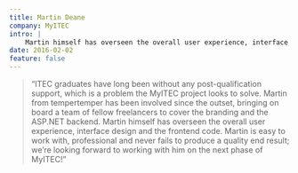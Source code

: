 ```yaml
---
title: Martin Deane
company: MyITEC
intro: |
    Martin himself has overseen the overall user experience, interface design and the frontend code. He's is easy to work with, professional and never fails to produce a quality end result; we’re looking forward to working with him on the next phase of MyITEC!
date: 2016-02-02
feature: false
---
```


> “ITEC graduates have long been without any post-qualification support, which is a problem the MyITEC project looks to solve. Martin from tempertemper has been involved since the outset, bringing on board a team of fellow freelancers to cover the branding and the ASP.NET backend. Martin himself has overseen the overall user experience, interface design and the frontend code. Martin is easy to work with, professional and never fails to produce a quality end result; we’re looking forward to working with him on the next phase of MyITEC!”
